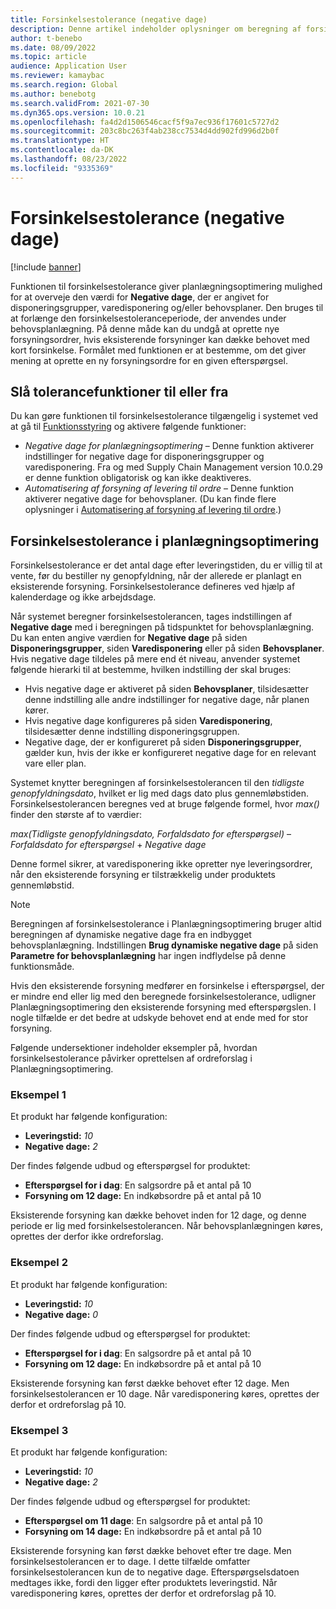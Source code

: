 ```yaml
---
title: Forsinkelsestolerance (negative dage)
description: Denne artikel indeholder oplysninger om beregning af forsinkelsestolerance, og hvordan det påvirker oprettelsen af ordreforslag i planlægningsoptimering.
author: t-benebo
ms.date: 08/09/2022
ms.topic: article
audience: Application User
ms.reviewer: kamaybac
ms.search.region: Global
ms.author: benebotg
ms.search.validFrom: 2021-07-30
ms.dyn365.ops.version: 10.0.21
ms.openlocfilehash: fa4d2d1506546cacf5f9a7ec936f17601c5727d2
ms.sourcegitcommit: 203c8bc263f4ab238cc7534d4dd902fd996d2b0f
ms.translationtype: HT
ms.contentlocale: da-DK
ms.lasthandoff: 08/23/2022
ms.locfileid: "9335369"
---
```

# <a name="delay-tolerance-negative-days"></a>Forsinkelsestolerance (negative dage)

[!include [banner](../../includes/banner.md)]

Funktionen til forsinkelsestolerance giver planlægningsoptimering mulighed for at overveje den værdi for **Negative dage**, der er angivet for disponeringsgrupper, varedisponering og/eller behovsplaner. Den bruges til at forlænge den forsinkelsestoleranceperiode, der anvendes under behovsplanlægning. På denne måde kan du undgå at oprette nye forsyningsordrer, hvis eksisterende forsyninger kan dække behovet med kort forsinkelse. Formålet med funktionen er at bestemme, om det giver mening at oprette en ny forsyningsordre for en given efterspørgsel.

## <a name="turn-delay-tolerance-features-on-or-off"></a>Slå tolerancefunktioner til eller fra

Du kan gøre funktionen til forsinkelsestolerance tilgængelig i systemet ved at gå til [Funktionsstyring](../../../fin-ops-core/fin-ops/get-started/feature-management/feature-management-overview.md) og aktivere følgende funktioner:

- *Negative dage for planlægningsoptimering* – Denne funktion aktiverer indstillinger for negative dage for disponeringsgrupper og varedisponering. Fra og med Supply Chain Management version 10.0.29 er denne funktion obligatorisk og kan ikke deaktiveres.
- *Automatisering af forsyning af levering til ordre* – Denne funktion aktiverer negative dage for behovsplaner. (Du kan finde flere oplysninger i [Automatisering af forsyning af levering til ordre](../make-to-order-supply-automation.md).)

## <a name="delay-tolerance-in-planning-optimization"></a>Forsinkelsestolerance i planlægningsoptimering

Forsinkelsestolerance er det antal dage efter leveringstiden, du er villig til at vente, før du bestiller ny genopfyldning, når der allerede er planlagt en eksisterende forsyning. Forsinkelsestolerance defineres ved hjælp af kalenderdage og ikke arbejdsdage.

Når systemet beregner forsinkelsestolerancen, tages indstillingen af **Negative dage** med i beregningen på tidspunktet for behovsplanlægning. Du kan enten angive værdien for **Negative dage** på siden **Disponeringsgrupper**, siden **Varedisponering** eller på siden **Behovsplaner**. Hvis negative dage tildeles på mere end ét niveau, anvender systemet følgende hierarki til at bestemme, hvilken indstilling der skal bruges:

- Hvis negative dage er aktiveret på siden **Behovsplaner**, tilsidesætter denne indstilling alle andre indstillinger for negative dage, når planen kører.
- Hvis negative dage konfigureres på siden **Varedisponering**, tilsidesætter denne indstilling disponeringsgruppen.
- Negative dage, der er konfigureret på siden **Disponeringsgrupper**, gælder kun, hvis der ikke er konfigureret negative dage for en relevant vare eller plan.

Systemet knytter beregningen af forsinkelsestolerancen til den *tidligste genopfyldningsdato*, hvilket er lig med dags dato plus gennemløbstiden. Forsinkelsestolerancen beregnes ved at bruge følgende formel, hvor *max()* finder den største af to værdier:

*max(Tidligste genopfyldningsdato, Forfaldsdato for efterspørgsel)* – *Forfaldsdato for efterspørgsel* + *Negative dage*

Denne formel sikrer, at varedisponering ikke opretter nye leveringsordrer, når den eksisterende forsyning er tilstrækkelig under produktets gennemløbstid.

> [!NOTE]
> Beregningen af forsinkelsestolerance i Planlægningsoptimering bruger altid beregningen af dynamiske negative dage fra en indbygget behovsplanlægning. Indstillingen **Brug dynamiske negative dage** på siden **Parametre for behovsplanlægning** har ingen indflydelse på denne funktionsmåde.

Hvis den eksisterende forsyning medfører en forsinkelse i efterspørgsel, der er mindre end eller lig med den beregnede forsinkelsestolerance, udligner Planlægningsoptimering den eksisterende forsyning med efterspørgslen. I nogle tilfælde er det bedre at udskyde behovet end at ende med for stor forsyning.

Følgende undersektioner indeholder eksempler på, hvordan forsinkelsestolerance påvirker oprettelsen af ordreforslag i Planlægningsoptimering.

### <a name="example-1"></a>Eksempel 1

Et produkt har følgende konfiguration:

- **Leveringstid:** *10*
- **Negative dage:** *2*

Der findes følgende udbud og efterspørgsel for produktet:

- **Efterspørgsel for i dag**: En salgsordre på et antal på 10
- **Forsyning om 12 dage:** En indkøbsordre på et antal på 10

Eksisterende forsyning kan dække behovet inden for 12 dage, og denne periode er lig med forsinkelsestolerancen. Når behovsplanlægningen køres, oprettes der derfor ikke ordreforslag.

### <a name="example-2"></a>Eksempel 2

Et produkt har følgende konfiguration:

- **Leveringstid:** *10*
- **Negative dage:** *0*

Der findes følgende udbud og efterspørgsel for produktet:

- **Efterspørgsel for i dag**: En salgsordre på et antal på 10
- **Forsyning om 12 dage:** En indkøbsordre på et antal på 10

Eksisterende forsyning kan først dække behovet efter 12 dage. Men forsinkelsestolerancen er 10 dage. Når varedisponering køres, oprettes der derfor et ordreforslag på 10.

### <a name="example-3"></a>Eksempel 3

Et produkt har følgende konfiguration:

- **Leveringstid:** *10*
- **Negative dage:** *2*

Der findes følgende udbud og efterspørgsel for produktet:

- **Efterspørgsel om 11 dage**: En salgsordre på et antal på 10
- **Forsyning om 14 dage:** En indkøbsordre på et antal på 10

Eksisterende forsyning kan først dække behovet efter tre dage. Men forsinkelsestolerancen er to dage. I dette tilfælde omfatter forsinkelsestolerancen kun de to negative dage. Efterspørgselsdatoen medtages ikke, fordi den ligger efter produktets leveringstid. Når varedisponering køres, oprettes der derfor et ordreforslag på 10.
